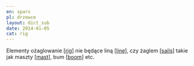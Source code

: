 ```yaml
---
en: spars
pl: drzewce
layout: dict_sub
date: 2014-01-05
cat: rig
---
```


Elementy ożaglowanie [[rig](/dict/rig.html)] nie będące liną [[line](/dict/line.html)], czy żaglem [[sails](/dict/sails.html)]
takie jak maszty [[mast](/dict/mast.html)], bum [[boom](/dict/boom.html)] etc.